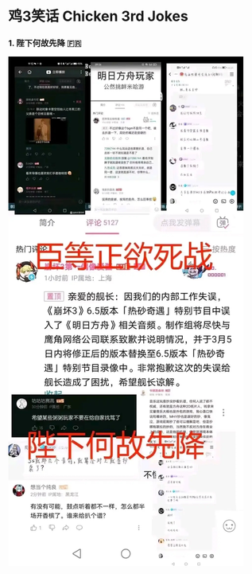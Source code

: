 # 鸡3笑话    Chicken 3rd Jokes


### 1. 陛下何故先降    🇫🇷

![](https://github.com/DreamingCats/miHoYoJokes/raw/main/chicken3rdjokes/陛下何故先降.jpg)


